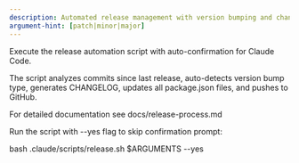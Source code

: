 ```yaml
---
description: Automated release management with version bumping and changelog updates
argument-hint: [patch|minor|major]
---
```


Execute the release automation script with auto-confirmation for Claude Code.

The script analyzes commits since last release, auto-detects version bump type, generates CHANGELOG, updates all package.json files, and pushes to GitHub.

For detailed documentation see docs/release-process.md

Run the script with --yes flag to skip confirmation prompt:

bash .claude/scripts/release.sh $ARGUMENTS --yes
